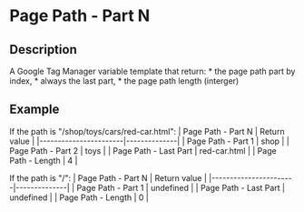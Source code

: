 # Page Path - Part N

## Description
A Google Tag Manager variable template that return:
	* the page path part by index,
	* always the last part,
	* the page path length (interger)

## Example
If the path is "/shop/toys/cars/red-car.html":
| Page Path - Part N    | Return value |
|-----------------------|--------------|
| Page Path - Part 1    | shop         |
| Page Path - Part 2    | toys         |
| Page Path - Last Part | red-car.html |
| Page Path - Length    | 4            |

If the path is "/":
| Page Path - Part N    | Return value |
|-----------------------|--------------|
| Page Path - Part 1    | undefined    |
| Page Path - Last Part | undefined    |
| Page Path - Length    | 0            |

